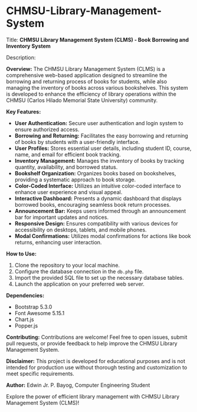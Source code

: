 # CHMSU-Library-Management-System
Title: **CHMSU Library Management System (CLMS) - Book Borrowing and Inventory System**

Description:

**Overview:**
The CHMSU Library Management System (CLMS) is a comprehensive web-based application designed to streamline the borrowing and returning process of books for students, while also managing the inventory of books across various bookshelves. This system is developed to enhance the efficiency of library operations within the CHMSU (Carlos Hilado Memorial State University) community.

**Key Features:**
- **User Authentication:** Secure user authentication and login system to ensure authorized access.
- **Borrowing and Returning:** Facilitates the easy borrowing and returning of books by students with a user-friendly interface.
- **User Profiles:** Stores essential user details, including student ID, course, name, and email for efficient book tracking.
- **Inventory Management:** Manages the inventory of books by tracking quantity, availability, and borrowed status.
- **Bookshelf Organization:** Organizes books based on bookshelves, providing a systematic approach to book storage.
- **Color-Coded Interface:** Utilizes an intuitive color-coded interface to enhance user experience and visual appeal.
- **Interactive Dashboard:** Presents a dynamic dashboard that displays borrowed books, encouraging seamless book return processes.
- **Announcement Bar:** Keeps users informed through an announcement bar for important updates and notices.
- **Responsive Design:** Ensures compatibility with various devices for accessibility on desktops, tablets, and mobile phones.
- **Modal Confirmations:** Utilizes modal confirmations for actions like book returns, enhancing user interaction.

**How to Use:**
1. Clone the repository to your local machine.
2. Configure the database connection in the `db.php` file.
3. Import the provided SQL file to set up the necessary database tables.
4. Launch the application on your preferred web server.

**Dependencies:**
- Bootstrap 5.3.0
- Font Awesome 5.15.1
- Chart.js
- Popper.js

**Contributing:**
Contributions are welcome! Feel free to open issues, submit pull requests, or provide feedback to help improve the CHMSU Library Management System.

**Disclaimer:**
This project is developed for educational purposes and is not intended for production use without thorough testing and customization to meet specific requirements.

**Author:**
Edwin Jr. P. Bayog,
Computer Engineering Student

Explore the power of efficient library management with CHMSU Library Management System (CLMS)!
